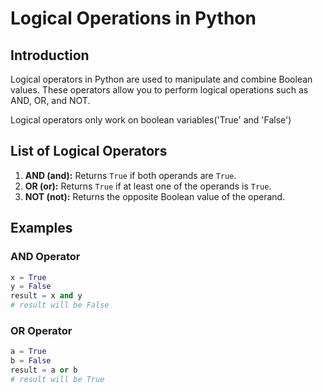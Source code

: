 # Logical Operations in Python

## Introduction

Logical operators in Python are used to manipulate and combine Boolean values. These operators allow you to perform logical operations such as AND, OR, and NOT.

Logical operators only work on boolean variables('True' and 'False')

## List of Logical Operators

1. **AND (and):** Returns `True` if both operands are `True`.
2. **OR (or):** Returns `True` if at least one of the operands is `True`.
3. **NOT (not):** Returns the opposite Boolean value of the operand.

## Examples

### AND Operator

```python
x = True
y = False
result = x and y
# result will be False
```

### OR Operator

```python
a = True
b = False
result = a or b
# result will be True
```
